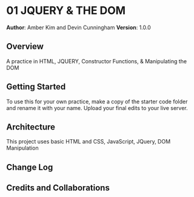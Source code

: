 # 01 JQUERY & THE DOM

**Author**: Amber Kim and Devin Cunningham
**Version**: 1.0.0

## Overview
A practice in HTML, JQUERY, Constructor Functions, & Manipulating the DOM

## Getting Started
To use this for your own practice, make a copy of the starter code folder and rename it with your name. Upload your final edits to your live server.

## Architecture
This project uses basic HTML and CSS, JavaScript, JQuery, DOM Manipulation

## Change Log


## Credits and Collaborations
